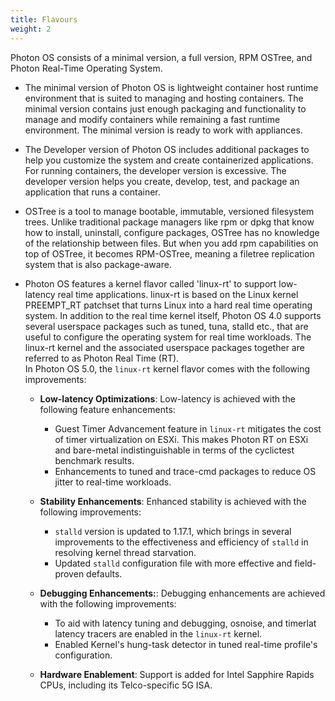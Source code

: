 ```yaml
---
title: Flavours
weight: 2
---
```


Photon OS consists of a minimal version, a full version, RPM OSTree, and Photon Real-Time Operating System.


- The minimal version of Photon OS is lightweight container host runtime environment that is suited to managing and hosting containers. The minimal version contains just enough packaging and functionality to manage and modify containers while remaining a fast runtime environment. The minimal version is ready to work with appliances. 


- The Developer version of Photon OS includes additional packages to help you customize the system and create containerized applications. For running containers, the developer version is excessive. The developer version helps you create, develop, test, and package an application that runs a container. 

- OSTree is a tool to manage bootable, immutable, versioned filesystem trees. Unlike traditional package managers like rpm or dpkg that know how to install, uninstall, configure packages, OSTree has no knowledge of the relationship between files. But when you add rpm capabilities on top of OSTree, it becomes RPM-OSTree, meaning a filetree replication system that is also package-aware.

- Photon OS features a kernel flavor called 'linux-rt' to support low-latency real time applications. linux-rt is based on the Linux kernel PREEMPT_RT patchset that turns Linux into a hard real time operating system. In addition to the real time kernel itself, Photon OS 4.0 supports several userspace packages such as tuned, tuna, stalld etc., that are useful to configure the operating system for real time workloads. The linux-rt kernel and the associated userspace packages together are referred to as Photon Real Time (RT).      
In Photon OS 5.0, the `linux-rt` kernel flavor comes with the following improvements:

	- **Low-latency Optimizations**: Low-latency is achieved with the following feature enhancements:

		-  Guest Timer Advancement feature in `linux-rt` mitigates the cost of timer virtualization on ESXi. This makes Photon RT on ESXi and bare-metal indistinguishable in terms of the cyclictest benchmark results.
		-  Enhancements to tuned and trace-cmd packages to reduce OS jitter to real-time workloads.

	- **Stability Enhancements**: Enhanced stability is achieved with the following improvements:
		
		- `stalld` version is updated to 1.17.1, which brings in several improvements to the effectiveness and efficiency of `stalld` in resolving kernel thread starvation.
		- Updated `stalld` configuration file with more effective and field-proven defaults.

	- **Debugging Enhancements:**: Debugging enhancements are achieved with the following improvements:

		- To aid with latency tuning and debugging, osnoise, and timerlat latency tracers are enabled in the `linux-rt` kernel.
		- Enabled Kernel's hung-task detector in tuned real-time profile's configuration.

	- **Hardware Enablement**: Support is added for Intel Sapphire Rapids CPUs, including its Telco-specific 5G ISA.



